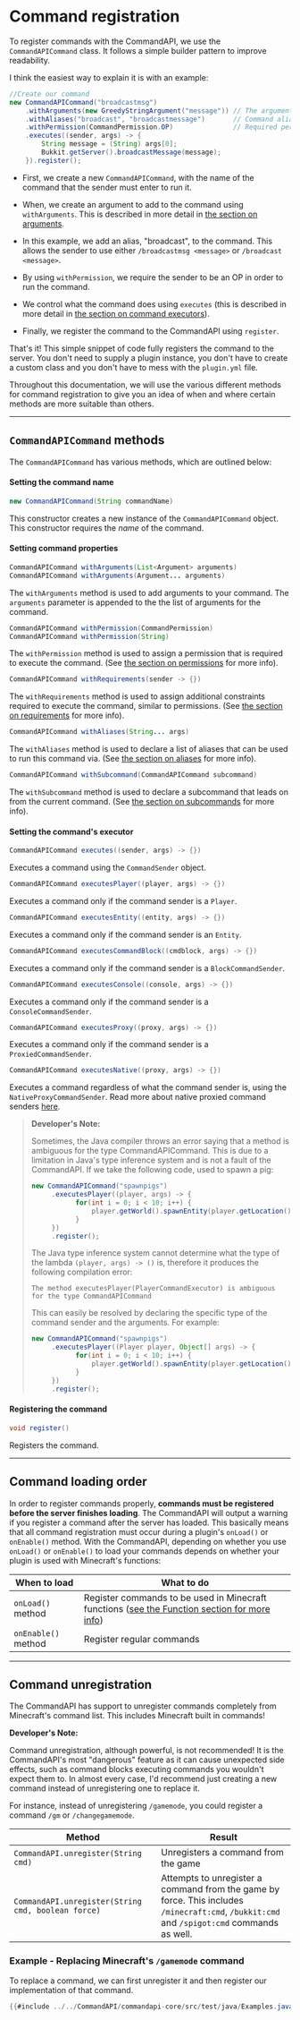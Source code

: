 # Command registration

To register commands with the CommandAPI, we use the `CommandAPICommand` class. It follows a simple builder pattern to improve readability.

I think the easiest way to explain it is with an example:

```java
//Create our command
new CommandAPICommand("broadcastmsg")
    .withArguments(new GreedyStringArgument("message")) // The arguments
    .withAliases("broadcast", "broadcastmessage")       // Command aliases
    .withPermission(CommandPermission.OP)               // Required permissions
    .executes((sender, args) -> {
        String message = (String) args[0];
        Bukkit.getServer().broadcastMessage(message);
    }).register();
```

- First, we create a new `CommandAPICommand`, with the name of the command that the sender must enter to run it. 

- When, we create an argument to add to the command using `withArguments`. This is described in more detail in [the section on arguments](./arguments.html).

- In this example, we add an alias, "broadcast", to the command. This allows the sender to use either `/broadcastmsg <message>` or `/broadcast <message>`.

- By using `withPermission`, we require the sender to be an OP in order to run the command.

- We control what the command does using `executes` (this is described in more detail in [the section on command executors](./commandexecutors.html)).

- Finally, we register the command to the CommandAPI using `register`.

That's it! This simple snippet of code fully registers the command to the server. You don't need to supply a plugin instance, you don't have to create a custom class and you don't have to mess with the `plugin.yml` file.

Throughout this documentation, we will use the various different methods for command registration to give you an idea of when and where certain methods are more suitable than others.

-----

## `CommandAPICommand` methods

The `CommandAPICommand` has various methods, which are outlined below:

#### Setting the command name

```java
new CommandAPICommand(String commandName)
```

This constructor creates a new instance of the `CommandAPICommand` object. This constructor requires the _name_ of the command.

#### Setting command properties

```java
CommandAPICommand withArguments(List<Argument> arguments)
CommandAPICommand withArguments(Argument... arguments)
```

The `withArguments` method is used to add arguments to your command. The `arguments` parameter is appended to the the list of arguments for the command.

```java
CommandAPICommand withPermission(CommandPermission)
CommandAPICommand withPermission(String)
```

The `withPermission` method is used to assign a permission that is required to execute the command. (See [the section on permissions](permissions.html) for more info).

```java
CommandAPICommand withRequirements(sender -> {})
```

The `withRequirements` method is used to assign additional constraints required to execute the command, similar to permissions. (See [the section on requirements](./requirements.md) for more info).

```java
CommandAPICommand withAliases(String... args)
```

The `withAliases` method is used to declare a list of aliases that can be used to run this command via. (See [the section on aliases](./aliases.md) for more info).

```java
CommandAPICommand withSubcommand(CommandAPICommand subcommand)
```

The `withSubcommand` method is used to declare a subcommand that leads on from the current command. (See [the section on subcommands](./subcommands.md) for more info).

#### Setting the command's executor

```java
CommandAPICommand executes((sender, args) -> {})
```

Executes a command using the `CommandSender` object.

```java
CommandAPICommand executesPlayer((player, args) -> {})
```

Executes a command only if the command sender is a `Player`.

```java
CommandAPICommand executesEntity((entity, args) -> {})
```

Executes a command only if the command sender is an `Entity`.

```java
CommandAPICommand executesCommandBlock((cmdblock, args) -> {})
```

Executes a command only if the command sender is a `BlockCommandSender`.

```java
CommandAPICommand executesConsole((console, args) -> {})
```

Executes a command only if the command sender is a `ConsoleCommandSender`.

```java
CommandAPICommand executesProxy((proxy, args) -> {})
```

Executes a command only if the command sender is a `ProxiedCommandSender`.

```java
CommandAPICommand executesNative((proxy, args) -> {})
```

Executes a command regardless of what the command sender is, using the `NativeProxyCommandSender`.  Read more about native proxied command senders [here](./native.md).

> **Developer's Note:**
>
> Sometimes, the Java compiler throws an error saying that a method is ambiguous for the type CommandAPICommand. This is due to a limitation in Java's type inference system and is not a fault of the CommandAPI. If we take the following code, used to spawn a pig:
>
> ```java
> new CommandAPICommand("spawnpigs")
>      .executesPlayer((player, args) -> {
>            for(int i = 0; i < 10; i++) {
>                player.getWorld().spawnEntity(player.getLocation(), (EntityType) args[0]);
>            }
>      })
>      .register();
> ```
>
> The Java type inference system cannot determine what the type of the lambda `(player, args) -> ()` is, therefore it produces the following compilation error:
>
> ```
> The method executesPlayer(PlayerCommandExecutor) is ambiguous for the type CommandAPICommand
> ```
>
> This can easily be resolved by declaring the specific type of the command sender and the arguments. For example:
>
> ```java
> new CommandAPICommand("spawnpigs")
>      .executesPlayer((Player player, Object[] args) -> {
>            for(int i = 0; i < 10; i++) {
>                player.getWorld().spawnEntity(player.getLocation(), (EntityType) args[0]);
>            }
>      })
>      .register();
> ```

#### Registering the command

```java
void register()
```

Registers the command.

-----


## Command loading order

In order to register commands properly, **commands must be registered before the server finishes loading**. The CommandAPI will output a warning if you register a command after the server has loaded. This basically means that all command registration must occur during a plugin's `onLoad()` or `onEnable()` method. With the CommandAPI, depending on whether you use `onLoad()` or `onEnable()` to load your commands depends on whether your plugin is used with Minecraft's functions:

| When to load        | What to do                                                                                                     |
| ------------------- | -------------------------------------------------------------------------------------------------------------- |
| `onLoad()` method   | Register commands to be used in Minecraft functions ([see the Function section for more info](functions.html)) |
| `onEnable()` method | Register regular commands                                                                                      |

-----

## Command unregistration

The CommandAPI has support to unregister commands completely from Minecraft's command list. This includes Minecraft built in commands!

<div class="warning">

**Developer's Note:**

Command unregistration, although powerful, is not recommended! It is the CommandAPI's most "dangerous" feature as it can cause unexpected side effects, such as command blocks executing commands you wouldn't expect them to. In almost every case, I'd recommend just creating a new command instead of unregistering one to replace it.

For instance, instead of unregistering `/gamemode`, you could register a command `/gm` or `/changegamemode`.

</div>

| Method                                             | Result                                                       |
| -------------------------------------------------- | ------------------------------------------------------------ |
| `CommandAPI.unregister(String cmd)`                | Unregisters a command from the game                          |
| `CommandAPI.unregister(String cmd, boolean force)` | Attempts to unregister a command from the game by force. This includes `/minecraft:cmd`, `/bukkit:cmd` and `/spigot:cmd` commands as well. |

<div class="example">

### Example - Replacing Minecraft's `/gamemode` command

To replace a command, we can first unregister it and then register our implementation of that command.

```java
{{#include ../../CommandAPI/commandapi-core/src/test/java/Examples.java:commandunregistration}}
```

</div>